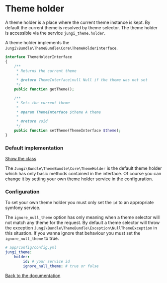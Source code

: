 Theme holder
============

A theme holder is a place where the current theme instance is kept. By default the current theme is resolved by theme 
selector. The theme holder is accessible via the service `jungi_theme.holder`. 

A theme holder implements the `Jungi\Bundle\ThemeBundle\Core\ThemeHolderInterface`. 

```php
interface ThemeHolderInterface
{
    /**
     * Returns the current theme
     *
     * @return ThemeInterface|null Null if the theme was not set
     */
    public function getTheme();

    /**
     * Sets the current theme
     *
     * @param ThemeInterface $theme A theme
     *
     * @return void
     */
    public function setTheme(ThemeInterface $theme);
}
```

### Default implementation

[Show the class](https://github.com/piku235/JungiThemeBundle/blob/master/Core/ThemeHolder.php)

The `Jungi\Bundle\ThemeBundle\Core\ThemeHolder` is the default theme holder which has only basic methods contained
in the interface. Of course you can change it by setting your own theme holder service in the configuration.

### Configuration

To set your own theme holder you must only set the `id` to an appropriate symfony service.

The `ignore_null_theme` option has only meaning when a theme selector will not match any theme for the request. By default
a theme selector will throw the exception `Jungi\Bundle\ThemeBundle\Exception\NullThemeException` in this situation. If 
you wanna ignore that behaviour you must set the `ignore_null_theme` to true.

```yaml
# app/config/config.yml
jungi_theme:
    holder:
        id: # your service id
        ignore_null_theme: # true or false
```

[Back to the documentation](https://github.com/piku235/JungiThemeBundle/blob/master/Resources/doc/index.md)